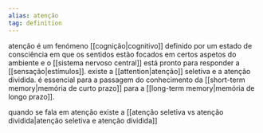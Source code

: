 ```yaml
---
alias: atenção
tag: definition
---
```


atenção é um fenómeno [[cognição|cognitivo]] definido por um estado de consciência em que os sentidos estão focados em certos aspetos do ambiente e o [[sistema nervoso central]] está pronto para responder a [[sensação|estímulos]]. existe a [[attention|atenção]] seletiva e a atenção dividida. é essencial para a passagem do conhecimento da [[short-term memory|memória de curto prazo]] para a [[long-term memory|memória de longo prazo]].

quando se fala em atenção existe a [[atenção seletiva vs atenção dividida|atenção seletiva e atenção dividida]]